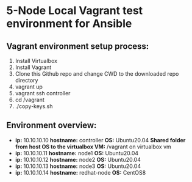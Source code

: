 # 5-Node Local Vagrant test environment for Ansible

## Vagrant environment setup process:

1. Install Virtualbox
1. Install Vagrant
1. Clone this Github repo and change CWD to the downloaded repo directory
1. vagrant up
1. vagrant ssh controller
1. cd /vagrant
1. ./copy-keys.sh

## Environment overview:
* **ip:** 10.10.10.10  **hostname:** controller **OS:** Ubuntu20.04 **Shared folder from host OS to the virtualbox VM:** /vagrant on virtualbox vm 
* **ip:** 10.10.10.11  **hostname:** node1 **OS:** Ubuntu20.04
* **ip:** 10.10.10.12  **hostname:** node2 **OS:** Ubuntu20.04
* **ip:** 10.10.10.13  **hostname:** node3 **OS:** Ubuntu20.04
* **ip:** 10.10.10.14  **hostname:** redhat-node **OS:** CentOS8
